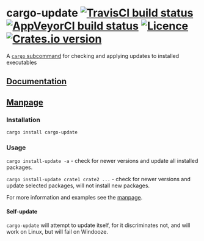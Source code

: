 # cargo-update [![TravisCI build status](https://travis-ci.org/nabijaczleweli/cargo-update.svg?branch=master)](https://travis-ci.org/nabijaczleweli/cargo-update) [![AppVeyorCI build status](https://ci.appveyor.com/api/projects/status/cspjknvfow5gfro0/branch/master?svg=true)](https://ci.appveyor.com/project/nabijaczleweli/cargo-update/branch/master) [![Licence](https://img.shields.io/badge/license-MIT-blue.svg?style=flat)](LICENSE) [![Crates.io version](http://meritbadge.herokuapp.com/cargo-update)](https://crates.io/crates/cargo-update)
A [`cargo` subcommand](https://github.com/rust-lang/cargo/wiki/Third-party-cargo-subcommands) for checking and applying updates to installed executables

## [Documentation](https://cdn.rawgit.com/nabijaczleweli/cargo-update/doc/cargo_update/index.html)
## [Manpage](https://cdn.rawgit.com/nabijaczleweli/cargo-update/man/cargo-install-update.1.html)

### Installation

```shell
cargo install cargo-update
```

### Usage

`cargo install-update -a` - check for newer versions and update all installed packages.

`cargo install-update crate1 crate2 ...` - check for newer versions and update selected packages, will not install new packages.

For more information and examples see the [manpage](https://cdn.rawgit.com/nabijaczleweli/cargo-update/man/cargo-install-update.1.html).

#### Self-update

`cargo-update` will attempt to update itself, for it discriminates not, and will work on Linux, but will fail on Windooze.

